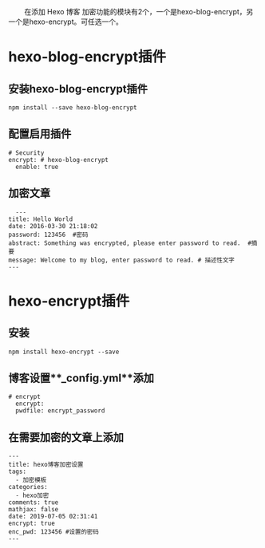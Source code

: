 &emsp;&emsp; 在添加 Hexo 博客 加密功能的模块有2个，一个是hexo-blog-encrypt，另一个是hexo-encrypt。可任选一个。
# hexo-blog-encrypt插件
## 安装hexo-blog-encrypt插件
```
npm install --save hexo-blog-encrypt
```
## 配置启用插件
```
# Security
encrypt: # hexo-blog-encrypt
  enable: true
  ```
## 加密文章
```
  ---
title: Hello World
date: 2016-03-30 21:18:02
password: 123456  #密码
abstract: Something was encrypted, please enter password to read.  #摘要
message: Welcome to my blog, enter password to read. # 描述性文字
---
```
<escape><!-- more --></escape>

# hexo-encrypt插件
##  安装
```
npm install hexo-encrypt --save
```
## 博客设置**_config.yml**添加
```
# encrypt
  encrypt:     
  pwdfile: encrypt_password
```
## 在需要加密的文章上添加
```
---
title: hexo博客加密设置
tags:
  - 加密模板
categories:
  - hexo加密
comments: true
mathjax: false
date: 2019-07-05 02:31:41
encrypt: true 
enc_pwd: 123456 #设置的密码
---
```



